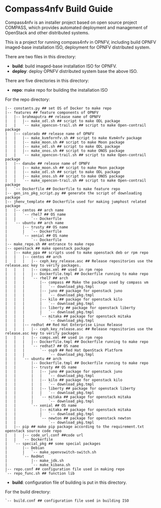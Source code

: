 
# Compass4nfv Build Guide

Compass4nfv is an installer project based on open source project COMPASS, which provides automated deployment and management of OpenStack and other distributed systems.

This is a project for running compass4nfv in OPNFV, including build OPNFV imaged-base installation ISO, deployment for OPNFV distributed system.


There are two files in this directory:

* **build**: build imaged-base installation ISO for OPNFV.
* **deploy**: deploy OPNFV distributed system base the above ISO.

There are five directories in this directory:

* **repo**: make repo for building the installation ISO

For the repo directory:

```
|-- constants.py ## set OS of Docker to make repo
|-- features ## feature components of OPNFV
|   |-- brahmaputra ## release name of OPNFV
|   |   |-- make_odl.sh ## script to make ODL package
|   |   `-- make_opencon-trail.sh ## script to make Open-contrail package
|   |-- colorado ## release name of OPNFV
|   |   |-- make_kvmfornfv.sh ## script to make Kvm4nfv package
|   |   |-- make_moon.sh ## script to make Moon package
|   |   |-- make_odl.sh ## script to make ODL package
|   |   |-- make_onos.sh ## script to make ONOS package
|   |   `-- make_opencon-trail.sh ## script to make Open-contrail package
|   |-- danube ## release name of OPNFV
|   |   |-- make_moon.sh ## script to make Moon package
|   |   |-- make_odl.sh ## script to make ODL package
|   |   |-- make_onos.sh ## script to make ONOS package
|   |   `-- make_opencon-trail.sh ## script to make Open-contrail package
|   `-- Dockerfile ## Dockerfile to make feature repo
|-- gen_ins_pkg_script.py ## generate the script of downloading package
|-- jhenv_template ## Dockerfile used for making jumphost related package
|   |-- centos ## arch name
|   |   `-- rhel7 ## OS name
|   |       `-- Dockerfile
|   `-- ubuntu ## arch name
|       |-- trusty ## OS name
|       |   `-- Dockerfile
|       `-- xenial ## OS name
|           `-- Dockerfile
|-- make_repo.sh ## entrance to make repo
|-- openstack ## make openstack package
|   |-- make_ppa ## scripts used to make openstack deb or rpm repo
|   |   |-- centos ## arch
|   |   |   |-- ceph_key_release.asc ## Release repositories use the release.asc key to verify packages.
|   |   |   |-- comps.xml ## used in rpm repo
|   |   |   |-- Dockerfile.tmpl ## Dockerfile running to make repo
|   |   |   `-- rhel7 ## arch
|   |   |       |-- compass ## Make the package used by compass vm
|   |   |       |   `-- download_pkg.tmpl
|   |   |       |-- juno ## package for openstack juno
|   |   |       |   `-- download_pkg.tmpl
|   |   |       |-- kilo ## package for openstack kilo
|   |   |       |   `-- download_pkg.tmpl
|   |   |       |-- liberty ## package for openstack liberty
|   |   |       |   `-- download_pkg.tmpl
|   |   |       `-- mitaka ## package for openstack mitaka
|   |   |           `-- download_pkg.tmpl
|   |   |-- redhat ## Red Hat Enterprise Linux Release
|   |   |   |-- ceph_key_release.asc ## Release repositories use the release.asc key to verify packages
|   |   |   |-- comps.xml ## used in rpm repo
|   |   |   |-- Dockerfile.tmpl ## Dockerfile running to make repo
|   |   |   `-- redhat7 ## OS name
|   |   |       `-- osp9 ## Red Hat OpenStack Platform
|   |   |           `-- download_pkg.tmpl
|   |   `-- ubuntu ## arch
|   |       |-- Dockerfile.tmpl ## Dockerfile running to make repo
|   |       |-- trusty ## OS name
|   |       |   |-- juno ## package for openstack juno
|   |       |   |   `-- download_pkg.tmpl
|   |       |   |-- kilo ## package for openstack kilo
|   |       |   |   `-- download_pkg.tmpl
|   |       |   |-- liberty ## package for openstack liberty
|   |       |   |   `-- download_pkg.tmpl
|   |       |   `-- mitaka ## package for openstack mitaka
|   |       |       `-- download_pkg.tmpl
|   |       `-- xenial ## OS name
|   |           |-- mitaka ## package for openstack mitaka
|   |           |   `-- download_pkg.tmpl
|   |           `-- newton ## package for openstack newton
|   |               `-- download_pkg.tmpl
|   |-- pip ## make pip package according to the requirement.txt openstack source code repo
|   |   |-- code_url.conf ##code url
|   |   `-- Dockerfile
|   `-- special_pkg ## some special packages
|       |-- Debian
|       |   `-- make_openvswitch-switch.sh
|       `-- RedHat
|           |-- make_jdk.sh
|           `-- make_kibana.sh
|-- repo.conf ## configuration file used in making repo
`-- repo_func.sh ## function lib
```

* **build**: configuration file of building is put in this directory.

For the build directory:

```
`-- build.conf ## configuration file used in building ISO
```
